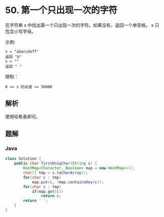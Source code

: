 # 50. 第一个只出现一次的字符

在字符串 s 中找出第一个只出现一次的字符。如果没有，返回一个单空格。 s 只包含小写字母。

示例:

```
s = "abaccdeff"
返回 "b"
s = "" 
返回 " "
```


限制：

`0 <= s 的长度 <= 50000`

## 解析

使用哈希表即可。



## 题解

### Java

```java
class Solution {
    public char firstUniqChar(String s) {
        HashMap<Character, Boolean> map = new HashMap<>();
        char[] tmp = s.toCharArray();
        for(char c : tmp)
            map.put(c, !map.containsKey(c));
        for(char c : tmp)
            if(map.get(c))
                return c;
        return ' ';
    }
}
```



